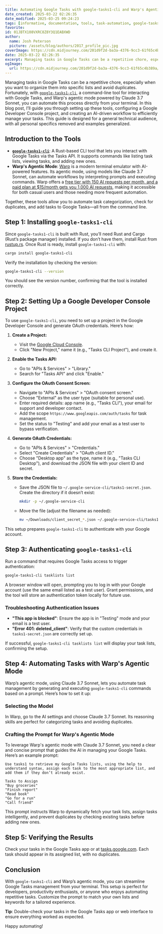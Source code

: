 ```yaml
---
title: Automating Google Tasks with google-tasks1-cli and Warp's Agentic Mode
date_created: 2025-03-22 02:26:35
date_modified: 2025-03-25 09:24:23
tags: [informative, documentation, tools, task-automation, google-tasks, warp-agentic-mode]
favorite: 
id: 01JBTX108VXRC8Z8Y3Q1EABXWD
author:
  name: Josh Peterson
  picture: /assets/blog/authors/2017_profile_pic.jpg
coverImage: https://cdn.midjourney.com/201d9f2d-ba3a-4376-9cc3-61f65c4b389a/0_2.png
date: 2025-03-22 02:26:35
excerpt: Managing tasks in Google Tasks can be a repetitive chore, especially when you want to organize them into specific lists and avoid duplicates.
ogImage:
  url: https://cdn.midjourney.com/201d9f2d-ba3a-4376-9cc3-61f65c4b389a/0_2.png
---
```


Managing tasks in Google Tasks can be a repetitive chore, especially when you want to organize them into specific lists and avoid duplicates. Fortunately, with [`google-tasks1-cli`](https://crates.io/crates/google-tasks1-cli), a command-line tool for interacting with Google Tasks, and Warp's agentic mode powered by Claude 3.7 Sonnet, you can automate this process directly from your terminal. In this blog post, I’ll guide you through setting up these tools, configuring a Google Developer Console project, and creating an AI-driven workflow to efficiently manage your tasks. This guide is designed for a general technical audience, with all personal specifics removed and examples generalized.

## Introduction to the Tools

- **[`google-tasks1-cli`](https://crates.io/crates/google-tasks1-cli)**: A Rust-based CLI tool that lets you interact with Google Tasks via the Tasks API. It supports commands like listing task lists, viewing tasks, and adding new ones.
- **Warp's Agentic Mode**: [Warp](https://www.warp.dev/) is a modern terminal emulator with AI-powered features. Its agentic mode, using models like Claude 3.7 Sonnet, can automate workflows by interpreting prompts and executing commands. Warp offers a [free tier with 150 AI requests per month, and a paid plan at $15/month gets you 1,000 AI requests](https://www.warp.dev/pricing), making it accessible for both casual users and those needing more frequent automation.

Together, these tools allow you to automate task categorization, check for duplicates, and add tasks to Google Tasks—all from the command line.

## Step 1: Installing `google-tasks1-cli`

Since `google-tasks1-cli` is built with Rust, you’ll need Rust and Cargo (Rust’s package manager) installed. If you don’t have them, install Rust from [rustup.rs](https://rustup.rs/). Once Rust is ready, install `google-tasks1-cli` with:

```bash
cargo install google-tasks1-cli
```

Verify the installation by checking the version:

```bash
google-tasks1-cli --version
```

You should see the version number, confirming that the tool is installed correctly.

## Step 2: Setting Up a Google Developer Console Project

To use `google-tasks1-cli`, you need to set up a project in the Google Developer Console and generate OAuth credentials. Here’s how:

1. **Create a Project:**
   - Visit the [Google Cloud Console](https://console.cloud.google.com/).
   - Click "New Project," name it (e.g., "Tasks CLI Project"), and create it.

2. **Enable the Tasks API:**
   - Go to "APIs & Services" > "Library."
   - Search for "Tasks API" and click "Enable."

3. **Configure the OAuth Consent Screen:**
   - Navigate to "APIs & Services" > "OAuth consent screen."
   - Choose "External" as the user type (suitable for personal use).
   - Enter required details: app name (e.g., "Tasks CLI"), your email for support and developer contact.
   - Add the scope `https://www.googleapis.com/auth/tasks` for task management.
   - Set the status to "Testing" and add your email as a test user to bypass verification.

4. **Generate OAuth Credentials:**
   - Go to "APIs & Services" > "Credentials."
   - Select "Create Credentials" > "OAuth client ID."
   - Choose "Desktop app" as the type, name it (e.g., "Tasks CLI Desktop"), and download the JSON file with your client ID and secret.

5. **Store the Credentials:**
   - Save the JSON file to `~/.google-service-cli/tasks1-secret.json`. Create the directory if it doesn’t exist:

     ```bash
     mkdir -p ~/.google-service-cli
     ```

   - Move the file (adjust the filename as needed):

     ```bash
     mv ~/Downloads/client_secret_*.json ~/.google-service-cli/tasks1-secret.json
     ```

This setup prepares `google-tasks1-cli` to authenticate with your Google account.

## Step 3: Authenticating `google-tasks1-cli`

Run a command that requires Google Tasks access to trigger authentication:

```bash
google-tasks1-cli tasklists list
```

A browser window will open, prompting you to log in with your Google account (use the same email listed as a test user). Grant permissions, and the tool will store an authentication token locally for future use.

### Troubleshooting Authentication Issues
- **"This app is blocked"**: Ensure the app is in "Testing" mode and your email is a test user.
- **"Error 401: deleted_client"**: Verify that the custom credentials in `tasks1-secret.json` are correctly set up.

If successful, `google-tasks1-cli tasklists list` will display your task lists, confirming the setup.

## Step 4: Automating Tasks with Warp's Agentic Mode

Warp’s agentic mode, using Claude 3.7 Sonnet, lets you automate task management by generating and executing `google-tasks1-cli` commands based on a prompt. Here’s how to set it up:

### Selecting the Model

In Warp, go to the AI settings and choose Claude 3.7 Sonnet. Its reasoning skills are perfect for categorizing tasks and avoiding duplicates.

### Crafting the Prompt for Warp's Agentic Mode

To leverage Warp's agentic mode with Claude 3.7 Sonnet, you need a clear and concise prompt that guides the AI in managing your Google Tasks. Here’s an example prompt:

```plaintext
Use tasks1 to retrieve my Google Tasks lists, using the help to understand syntax, assign each task to the most appropriate list, and add them if they don’t already exist.

Tasks to Assign
"Buy groceries"
"Finish report"
"Read book"
"Go for a run"
"Call friend"
```

This prompt instructs Warp to dynamically fetch your task lists, assign tasks intelligently, and prevent duplicates by checking existing tasks before adding new ones.

## Step 5: Verifying the Results

Check your tasks in the Google Tasks app or at [tasks.google.com](https://tasks.google.com). Each task should appear in its assigned list, with no duplicates.

## Conclusion

With `google-tasks1-cli` and Warp’s agentic mode, you can streamline Google Tasks management from your terminal. This setup is perfect for developers, productivity enthusiasts, or anyone who enjoys automating repetitive tasks. Customize the prompt to match your own lists and keywords for a tailored experience.

**Tip**: Double-check your tasks in the Google Tasks app or web interface to ensure everything worked as expected.

Happy automating!